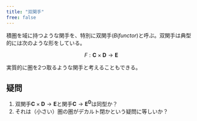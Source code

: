 ```yaml
---
title: "双関手"
free: false
---
```


積圏を域に持つような関手を、特別に双関手(*Bifunctor*)と呼ぶ。双関手は典型的には次のような形をしている。

$$
F: \mathbf C \times \mathbf D \to \mathbf E
$$

実質的に圏を2つ取るような関手と考えることもできる。

## 疑問

1. 双関手$\mathbf C \times \mathbf D \to \mathbf E$と関手$\mathbf C \to \mathbf E^{\mathbf D}$は同型か？
2. それは（小さい）圏の圏がデカルト閉かという疑問に等しいか？